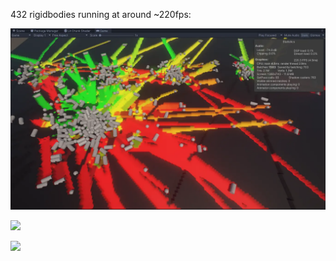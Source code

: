 432 rigidbodies running at around ~220fps:

![](./.github/instanced2.webp)

![](./.github/activity-map2.webp)

![](./.github/activity-map.webp)